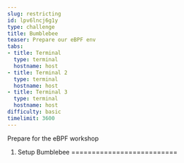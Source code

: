 ```yaml
---
slug: restricting
id: lpv6lncj6g1y
type: challenge
title: Bumblebee
teaser: Prepare our eBPF env
tabs:
- title: Terminal
  type: terminal
  hostname: host
- title: Terminal 2
  type: terminal
  hostname: host
- title: Terminal 3
  type: terminal
  hostname: host
difficulty: basic
timelimit: 3600
---
```


Prepare for the eBPF workshop

1. Setup Bumblebee
==========================

